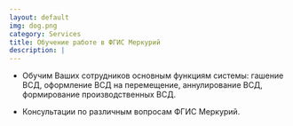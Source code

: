 ```yaml
---
layout: default
img: dog.png
category: Services
title: Обучение работе в ФГИС Меркурий
description: |
---
```

- Обучим Ваших сотрудников основным функциям системы: гашение ВСД, оформление ВСД на перемещение, аннулирование ВСД, формирование производственных ВСД.

- Консультации по различным вопросам ФГИС Меркурий.
